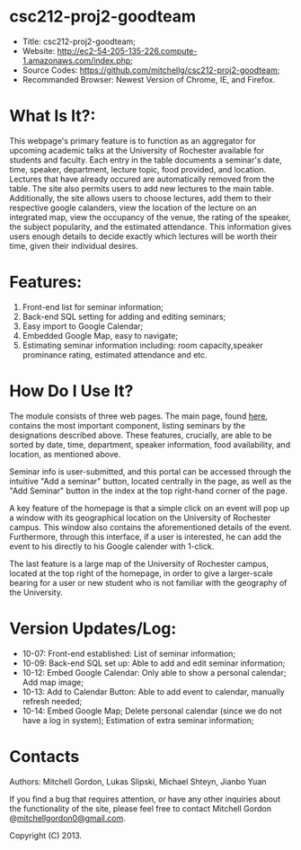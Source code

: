 csc212-proj2-goodteam
==================================
* Title: csc212-proj2-goodteam;
* Website: http://ec2-54-205-135-226.compute-1.amazonaws.com/index.php;
* Source Codes: https://github.com/mitchellg/csc212-proj2-goodteam;
* Recommanded Browser: Newest Version of Chrome, IE, and Firefox.

What Is It?:
==================================
This webpage's primary feature is to function as an aggregator for upcoming academic talks at the University of Rochester available for students and faculty. Each entry in the table documents a seminar's date, time, speaker, department, lecture topic, food provided, and location. Lectures that have already occured are automatically removed from the table. The site also permits users to add new lectures to the main table. Additionally, the site allows users to choose lectures, add them to their respective google calanders, view the location of the lecture on an integrated map, view the occupancy of the venue, the rating of the speaker, the subject popularity, and the estimated attendance. This information gives users enough details to decide exactly which lectures will be worth their time, given their individual desires. 

Features:
==================================
1. Front-end list for seminar information;
2. Back-end SQL setting for adding and editing seminars;
3. Easy import to Google Calendar;
4. Embedded Google Map, easy to navigate;
5. Estimating seminar information including: room capacity,speaker prominance rating, estimated attendance and etc.

How Do I Use It?
==================================
The module consists of three web pages. The main page, found [here](http://ec2-54-205-135-226.compute-1.amazonaws.com/index.php),
contains the most important component, listing seminars by the designations described above. These features, crucially,
are able to be sorted by date, time, department, speaker information, food availability, and location, as mentioned above.

Seminar info is user-submitted, and this portal can be accessed through the intuitive "Add a seminar" button, located
centrally in the page, as well as the "Add Seminar" button in the index at the top right-hand corner of the page.

A key feature of the homepage is that a simple click on an event will pop up a window with its geographical location
on the University of Rochester campus. This window also contains the aforementioned details of the event. Furthermore,
through this interface, if a user is interested, he can add the event to his directly to his Google calender with 1-click.

The last feature is a large map of the University of Rochester campus, located at the top right of the homepage, in order
to give a larger-scale bearing for a user or new student who is not familiar with the geography of the University.





Version Updates/Log:
==================================
* 10-07: Front-end established: List of seminar information;
* 10-09: Back-end SQL set up: Able to add and edit seminar information;
* 10-12: Embed Google Calendar: Only able to show a personal calendar; Add map image;
* 10-13: Add to Calendar Button: Able to add event to calendar, manually refresh needed;
* 10-14: Embed Google Map; 
         Delete personal calendar (since we do not have a log in system);
         Estimation of extra seminar information;

Contacts
==================================
Authors:
Mitchell Gordon, Lukas Slipski, Michael Shteyn, Jianbo Yuan

If you find a bug that requires attention, or have any other inquiries about the functionality of the site, please
feel free to contact Mitchell Gordon  @<mitchellgordon0@gmail.com>.

Copyright (C) 2013.

 
